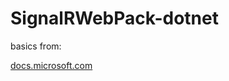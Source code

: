 # SignalRWebPack-dotnet

basics from:

[docs.microsoft.com](https://docs.microsoft.com/es-es/aspnet/core/tutorials/signalr-typescript-webpack?view=aspnetcore-5.0&tabs=visual-studio-code)

